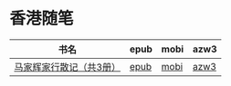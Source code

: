 # 香港随笔

| 书名 | epub | mobi | azw3 |
| --- | --- | --- | --- |
| [马家辉家行散记（共3册）](http://ct.dalanmei.com/f/31084289-572115542-f52664) | [epub](http://ct.dalanmei.com/f/31084289-572115542-f52664) | [mobi](http://ct.dalanmei.com/f/31084289-571706608-b78ad4) | [azw3](http://ct.dalanmei.com/f/31084289-572138452-154dfb) |
